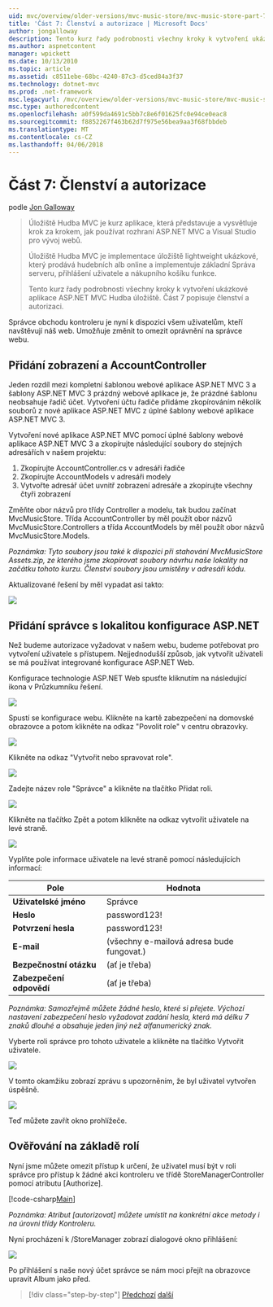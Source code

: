 ```yaml
---
uid: mvc/overview/older-versions/mvc-music-store/mvc-music-store-part-7
title: 'Část 7: Členství a autorizace | Microsoft Docs'
author: jongalloway
description: Tento kurz řady podrobnosti všechny kroky k vytvoření ukázkové aplikace ASP.NET MVC Hudba úložiště. Část 7 popisuje členství a autorizaci.
ms.author: aspnetcontent
manager: wpickett
ms.date: 10/13/2010
ms.topic: article
ms.assetid: c8511ebe-68bc-4240-87c3-d5ced84a3f37
ms.technology: dotnet-mvc
ms.prod: .net-framework
msc.legacyurl: /mvc/overview/older-versions/mvc-music-store/mvc-music-store-part-7
msc.type: authoredcontent
ms.openlocfilehash: a0f599da4691c5bb7c8e6f01625fc0e94ce0eac8
ms.sourcegitcommit: f8852267f463b62d7f975e56bea9aa3f68fbbdeb
ms.translationtype: MT
ms.contentlocale: cs-CZ
ms.lasthandoff: 04/06/2018
---
```

<a name="part-7-membership-and-authorization"></a>Část 7: Členství a autorizace
====================
podle [Jon Galloway](https://github.com/jongalloway)

> Úložiště Hudba MVC je kurz aplikace, která představuje a vysvětluje krok za krokem, jak používat rozhraní ASP.NET MVC a Visual Studio pro vývoj webů.  
>   
> Úložiště Hudba MVC je implementace úložiště lightweight ukázkové, který prodává hudebních alb online a implementuje základní Správa serveru, přihlášení uživatele a nákupního košíku funkce.  
>   
> Tento kurz řady podrobnosti všechny kroky k vytvoření ukázkové aplikace ASP.NET MVC Hudba úložiště. Část 7 popisuje členství a autorizaci.


Správce obchodu kontroleru je nyní k dispozici všem uživatelům, kteří navštěvují náš web. Umožňuje změnit to omezit oprávnění na správce webu.

## <a name="adding-the-accountcontroller-and-views"></a>Přidání zobrazení a AccountController

Jeden rozdíl mezi kompletní šablonou webové aplikace ASP.NET MVC 3 a šablony ASP.NET MVC 3 prázdný webové aplikace je, že prázdné šablonu neobsahuje řadič účet. Vytvoření účtu řadiče přidáme zkopírováním několik souborů z nové aplikace ASP.NET MVC z úplné šablony webové aplikace ASP.NET MVC 3.

Vytvoření nové aplikace ASP.NET MVC pomocí úplné šablony webové aplikace ASP.NET MVC 3 a zkopírujte následující soubory do stejných adresářích v našem projektu:

1. Zkopírujte AccountController.cs v adresáři řadiče
2. Zkopírujte AccountModels v adresáři modely
3. Vytvořte adresář účet uvnitř zobrazení adresáře a zkopírujte všechny čtyři zobrazení

Změňte obor názvů pro třídy Controller a modelu, tak budou začínat MvcMusicStore. Třída AccountController by měl použít obor názvů MvcMusicStore.Controllers a třída AccountModels by měl použít obor názvů MvcMusicStore.Models.

*Poznámka: Tyto soubory jsou také k dispozici při stahování MvcMusicStore Assets.zip, ze kterého jsme zkopírovat soubory návrhu naše lokality na začátku tohoto kurzu. Členství soubory jsou umístěny v adresáři kódu.*

Aktualizované řešení by měl vypadat asi takto:

![](mvc-music-store-part-7/_static/image1.png)

## <a name="adding-an-administrative-user-with-the-aspnet-configuration-site"></a>Přidání správce s lokalitou konfigurace ASP.NET

Než budeme autorizace vyžadovat v našem webu, budeme potřebovat pro vytvoření uživatele s přístupem. Nejjednodušší způsob, jak vytvořit uživateli se má používat integrované konfigurace ASP.NET Web.

Konfigurace technologie ASP.NET Web spusťte kliknutím na následující ikona v Průzkumníku řešení.

![](mvc-music-store-part-7/_static/image2.png)

Spustí se konfigurace webu. Klikněte na kartě zabezpečení na domovské obrazovce a potom klikněte na odkaz "Povolit role" v centru obrazovky.

![](mvc-music-store-part-7/_static/image3.png)

Klikněte na odkaz "Vytvořit nebo spravovat role".

![](mvc-music-store-part-7/_static/image4.png)

Zadejte název role "Správce" a klikněte na tlačítko Přidat roli.

![](mvc-music-store-part-7/_static/image5.png)

Klikněte na tlačítko Zpět a potom klikněte na odkaz vytvořit uživatele na levé straně.

![](mvc-music-store-part-7/_static/image6.png)

Vyplňte pole informace uživatele na levé straně pomocí následujících informací:

| **Pole** | **Hodnota** |
| --- | --- |
| **Uživatelské jméno** | Správce |
| **Heslo** | password123! |
| **Potvrzení hesla** | password123! |
| **E-mail** | (všechny e-mailová adresa bude fungovat.) |
| **Bezpečnostní otázku** | (ať je třeba) |
| **Zabezpečení odpovědí** | (ať je třeba) |

*Poznámka: Samozřejmě můžete žádné heslo, které si přejete. Výchozí nastavení zabezpečení heslo vyžadovat zadání hesla, která má délku 7 znaků dlouhé a obsahuje jeden jiný než alfanumerický znak.*

Vyberte roli správce pro tohoto uživatele a klikněte na tlačítko Vytvořit uživatele.

![](mvc-music-store-part-7/_static/image7.png)

V tomto okamžiku zobrazí zprávu s upozorněním, že byl uživatel vytvořen úspěšně.

![](mvc-music-store-part-7/_static/image8.png)

Teď můžete zavřít okno prohlížeče.

## <a name="role-based-authorization"></a>Ověřování na základě rolí

Nyní jsme můžete omezit přístup k určení, že uživatel musí být v roli správce pro přístup k žádné akci kontroleru ve třídě StoreManagerController pomocí atributu [Authorize].

[!code-csharp[Main](mvc-music-store-part-7/samples/sample1.cs)]

*Poznámka: Atribut [autorizovat] můžete umístit na konkrétní akce metody i na úrovni třídy Kontroleru.*

Nyní procházení k /StoreManager zobrazí dialogové okno přihlášení:

![](mvc-music-store-part-7/_static/image9.png)

Po přihlášení s naše nový účet správce se nám moci přejít na obrazovce upravit Album jako před.

> [!div class="step-by-step"]
> [Předchozí](mvc-music-store-part-6.md)
> [další](mvc-music-store-part-8.md)
